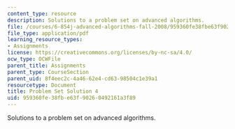 ```yaml
---
content_type: resource
description: Solutions to a problem set on advanced algorithms.
file: /courses/6-854j-advanced-algorithms-fall-2008/959360fe38fbe63f90260492161a3f89_sol4.pdf
file_type: application/pdf
learning_resource_types:
- Assignments
license: https://creativecommons.org/licenses/by-nc-sa/4.0/
ocw_type: OCWFile
parent_title: Assignments
parent_type: CourseSection
parent_uid: 8f4eec2c-4a46-62e4-cd63-98504c1e39a1
resourcetype: Document
title: Problem Set Solution 4
uid: 959360fe-38fb-e63f-9026-0492161a3f89
---
```

Solutions to a problem set on advanced algorithms.